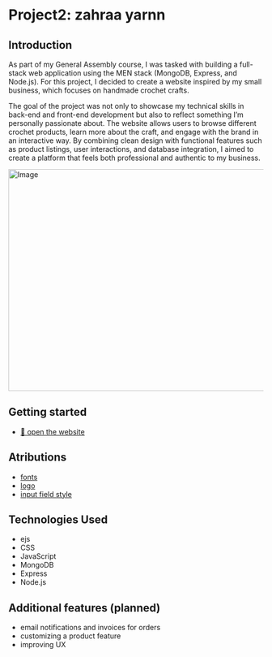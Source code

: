 # Project2: zahraa yarnn

## Introduction

As part of my General Assembly course, I was tasked with building a full-stack web application using the MEN stack (MongoDB, Express, and Node.js). For this project, I decided to create a website inspired by my small business, which focuses on handmade crochet crafts.

The goal of the project was not only to showcase my technical skills in back-end and front-end development but also to reflect something I’m personally passionate about. The website allows users to browse different crochet products, learn more about the craft, and engage with the brand in an interactive way. By combining clean design with functional features such as product listings, user interactions, and database integration, I aimed to create a platform that feels both professional and authentic to my business.

<img width="935" height="437" alt="Image" src="https://github.com/user-attachments/assets/b77dec5b-7a76-4efc-9943-e524c7446f4c" />



## Getting started

- [🔗 open the website](https://zahraayarnn.onrender.com/auth/sign-up)


## Atributions
- [fonts](https://fonts.google.com/)
- [logo](https://logo.com/flow/industry)
- [input field style](https://uiverse.io/kamehame-ha/lovely-fly-87)


## Technologies Used

- ejs
- CSS
- JavaScript
- MongoDB
- Express
- Node.js


## Additional features (planned)

- email notifications and invoices for orders
- customizing a product feature
- improving UX 
